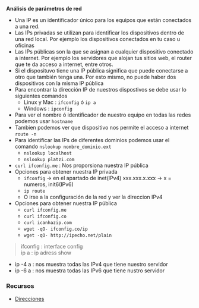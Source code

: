 **Análisis de parámetros de red**

- Una IP es un identificador único para los equipos que están conectados a una red.
- Las IPs privadas se utilizan para identificar los dispositivos dentro de una red local. Por ejemplo los dispositivos conectados en tu caso u oficinas
- Las IPs públicas son la que se asignan a cualquier dispositivo conectado a internet. Por ejemplo los servidores que alojan tus sitios web, el router que te da
     acceso a internet, entre otros.
- Si el disposituvo tiene una IP pública significa que puede conectarse a otro que también tenga una. Por esto mismo, no puede haber dos dispositivos con la misma IP pública
- Para encontrar la dirección IP de nuestros dispostivos se debe usar lo siguientes comandos
    - Linux y Mac : `ifconfig` ó `ip a`
    - Windows : `ipconfig`
- Para ver el nombre ó identificador de nuestro equipo en todas las redes podemos usar `hostname`
- Tambien podemos ver que dispositivo nos permite el acceso a internet `route -n`
- Para identificar las IPs de diferentes dominios podemos usar el comando `nslookup nombre_dominio.ext`
    - `nslookup localhost`
    - `nslookup platzi.com`
- `curl ifconfig.me` : Nos proporsiona nuestra IP pública
- Opciones para obtener nuestra IP privada
    - `ifconfig` -> en el apartado  de inet(IPv4) xxx.xxx.x.xxx  -> x = numeros, init6(IPv6)
    - `ip route`
    - O irse a la configuración de la red y ver la direccion IPv4
- Opciones para obtener nuestra IP pública
    - `curl ifconfig.me`
    - `curl ifconfig.co`
    - `curl icanhazip.com`
    - `wget -qO- ifconfig.co/ip`
    - `wget -qO- http://ipecho.net/plain`

> ifconfig : interface config<br>
> ip a  : ip adress show <br>
- ip -4 a : nos muestra todas las IPv4 que tiene nuestro servidor <br>
- ip -6 a : nos muestra todas las IPv6 que tiene nustro servidor <br>


### **Recursos**

- [Direcciones](https://ubunlog.com/direccion-ip-publica-privada/)
